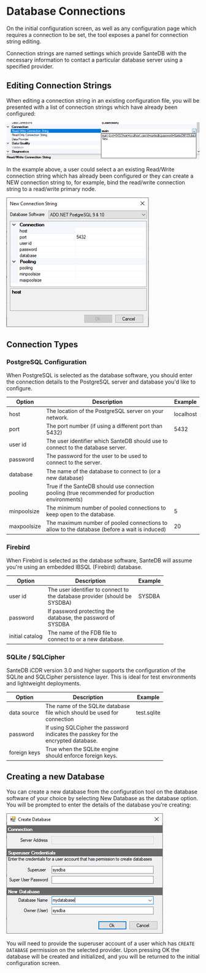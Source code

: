 # Database Connections

On the initial configuration screen, as well as any configuration page which requires a connection to be set, the tool exposes a panel for connection string editing.

Connection strings are named settings which provide SanteDB with the necessary information to contact a particular database server using a specified provider.&#x20;

## Editing Connection Strings

When editing a connection string in an existing configuration file, you will be presented with a list of connection strings which have already been configured:

![](<../../../../.gitbook/assets/image (86).png>)

In the example above, a user could select a an existing Read/Write connection string which has already been configured or they can create a NEW connection string to, for example, bind the read/write connection string to a read/write primary node.

![](<../../../../.gitbook/assets/image (439).png>)

## Connection Types

### PostgreSQL Configuration

When PostgreSQL is selected as the database software, you should enter the connection details to the PostgreSQL server and database you'd like to configure.

| Option      | Description                                                                                      | Example   |
| ----------- | ------------------------------------------------------------------------------------------------ | --------- |
| host        | The location of the PostgreSQL server on your network.                                           | localhost |
| port        | The port number (if using a different port than 5432)                                            | 5432      |
| user id     | The user identifier which SanteDB should use to connect to the database server.                  |           |
| password    | The password for the user to be used to connect to the server.                                   |           |
| database    | The name of the database to connect to (or a new database)                                       |           |
| pooling     | True if the SanteDB should use connection pooling (true recommended for production environments) |           |
| minpoolsize | The minimum number of pooled connections to keep open to the database.                           | 5         |
| maxpoolsize | The maximum number of pooled connections to allow to the database (before a wait is induced)     | 20        |

### Firebird

When Firebird is selected as the database software, SanteDB will assume you're using an embedded IBSQL (Firebird) database.

<table><thead><tr><th>Option</th><th width="222.33333333333331">Description</th><th>Example</th></tr></thead><tbody><tr><td>user id</td><td>The user identifier to connect to the database provider (should be SYSDBA)</td><td>SYSDBA</td></tr><tr><td>password</td><td>If password protecting the database, the password of SYSDBA</td><td></td></tr><tr><td>initial catalog</td><td>The name of the FDB file to connect to or a new database.</td><td></td></tr></tbody></table>

### SQLite / SQLCipher

SanteDB iCDR version 3.0 and higher supports the configuration of the SQLite and SQLCipher persistence layer. This is ideal for test environments and lightweight deployments.

<table><thead><tr><th>Option</th><th width="222.33333333333331">Description</th><th>Example</th></tr></thead><tbody><tr><td>data source</td><td>The name of the SQLite database file which should be used for connection</td><td>test.sqlite</td></tr><tr><td>password</td><td>If using SQLCipher the password indicates the passkey for the encrypted database.</td><td></td></tr><tr><td>foreign keys</td><td>True when the SQLite engine should enforce foreign keys.</td><td></td></tr></tbody></table>

## Creating a new Database

You can create a new database from the configuration tool on the database software of your choice by selecting New Database as the database option. You will be prompted to enter the details of the database you're creating:

![](<../../../../.gitbook/assets/image (281).png>)

You will need to provide the superuser account of a user which has `CREATE DATABASE` permission on the selected provider. Upon pressing OK the database will be created and initialized, and you will be returned to the initial configuration screen.
